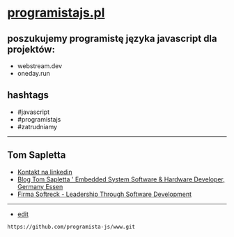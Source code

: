 # [programistajs.pl](https://www.programistajs.pl/)

## poszukujemy programistę języka javascript dla projektów:

+ webstream.dev
+ oneday.run



## hashtags
+ #javascript
+ #programistajs
+ #zatrudniamy

---

## Tom Sapletta
+ [Kontakt na linkedin](https://www.linkedin.com/in/tom-sapletta-com/)
+ [Blog Tom Sapletta ' Embedded System Software & Hardware Developer, Germany Essen](https://tom.sapletta.pl/)
+ [Firma Softreck - Leadership Through Software Development](https://softreck.pl/)

---

+ [edit](https://github.com/programista-js/www/edit/main/README.md)
```
https://github.com/programista-js/www.git
```
